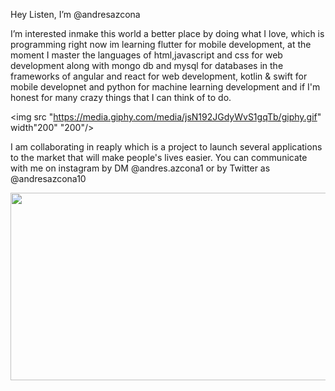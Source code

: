 Hey Listen, I’m @andresazcona

I’m interested inmake this world a better place by doing what I love, which is programming right now im learning flutter for mobile development,
at the moment I master the languages of html,javascript and css for web development along with mongo db and mysql for databases in the frameworks of angular and react for web development, kotlin & swift for mobile developnet and python for machine learning development and if I'm honest for many crazy things that I can think of to do.

<img src "https://media.giphy.com/media/jsN192JGdyWvS1gqTb/giphy.gif" width"200" "200"/>

I am collaborating in reaply which is a project to launch several applications to the market that will make people's lives easier.
You can communicate with me on instagram by DM @andres.azcona1 or by Twitter as @andresazcona10

<img src="https://media.giphy.com/media/xT9IgG50Fb7Mi0prBC/giphy.gif" width="600" height="300" />
